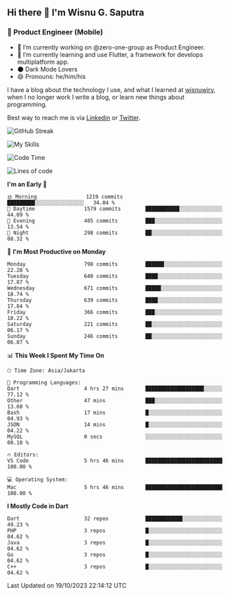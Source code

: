 ## Hi there 👋 I'm Wisnu G. Saputra

### :mobile_phone_off: Product Engineer (Mobile)

- 🔭 I’m currently working on @zero-one-group as Product Engineer.
- 🌱 I’m currently learning and use Flutter, a framework for develops multiplatform app.
- 🌑 Dark Mode Lovers
- 😄 Pronouns: he/him/his

I have a blog about the technology I use, and what I learned at [wisnuwiry](https://wisnuwiry.space/), when I no longer work I write a blog, or learn new things about programming.

Best way to reach me is via [Linkedin](https://www.linkedin.com/in/wisnu-saputra/) or [Twitter](https://twitter.com/wisnuwiry).

![GitHub Streak](https://streak-stats.demolab.com?user=wisnuwiry&theme=dark&hide_border=true)

![My Skills](https://skillicons.dev/icons?i=dart,flutter,kotlin,swift,go,js,css,neovim,git,linux&perline=5)

<!--START_SECTION:waka-->
![Code Time](http://img.shields.io/badge/Code%20Time-825%20hrs%2015%20mins-blue)

![Lines of code](https://img.shields.io/badge/From%20Hello%20World%20I%27ve%20Written-4.6%20million%20lines%20of%20code-blue)

**I'm an Early 🐤** 

```text
🌞 Morning                1219 commits        █████████░░░░░░░░░░░░░░░░   34.04 % 
🌆 Daytime                1579 commits        ███████████░░░░░░░░░░░░░░   44.09 % 
🌃 Evening                485 commits         ███░░░░░░░░░░░░░░░░░░░░░░   13.54 % 
🌙 Night                  298 commits         ██░░░░░░░░░░░░░░░░░░░░░░░   08.32 % 
```
📅 **I'm Most Productive on Monday** 

```text
Monday                   798 commits         ██████░░░░░░░░░░░░░░░░░░░   22.28 % 
Tuesday                  640 commits         ████░░░░░░░░░░░░░░░░░░░░░   17.87 % 
Wednesday                671 commits         █████░░░░░░░░░░░░░░░░░░░░   18.74 % 
Thursday                 639 commits         ████░░░░░░░░░░░░░░░░░░░░░   17.84 % 
Friday                   366 commits         ███░░░░░░░░░░░░░░░░░░░░░░   10.22 % 
Saturday                 221 commits         ██░░░░░░░░░░░░░░░░░░░░░░░   06.17 % 
Sunday                   246 commits         ██░░░░░░░░░░░░░░░░░░░░░░░   06.87 % 
```


📊 **This Week I Spent My Time On** 

```text
🕑︎ Time Zone: Asia/Jakarta

💬 Programming Languages: 
Dart                     4 hrs 27 mins       ███████████████████░░░░░░   77.12 % 
Other                    47 mins             ███░░░░░░░░░░░░░░░░░░░░░░   13.60 % 
Bash                     17 mins             █░░░░░░░░░░░░░░░░░░░░░░░░   04.93 % 
JSON                     14 mins             █░░░░░░░░░░░░░░░░░░░░░░░░   04.22 % 
MySQL                    0 secs              ░░░░░░░░░░░░░░░░░░░░░░░░░   00.10 % 

🔥 Editors: 
VS Code                  5 hrs 46 mins       █████████████████████████   100.00 % 

💻 Operating System: 
Mac                      5 hrs 46 mins       █████████████████████████   100.00 % 
```

**I Mostly Code in Dart** 

```text
Dart                     32 repos            ████████████░░░░░░░░░░░░░   49.23 % 
PHP                      3 repos             █░░░░░░░░░░░░░░░░░░░░░░░░   04.62 % 
Java                     3 repos             █░░░░░░░░░░░░░░░░░░░░░░░░   04.62 % 
Go                       3 repos             █░░░░░░░░░░░░░░░░░░░░░░░░   04.62 % 
C++                      3 repos             █░░░░░░░░░░░░░░░░░░░░░░░░   04.62 % 
```




 Last Updated on 19/10/2023 22:14:12 UTC
<!--END_SECTION:waka-->
